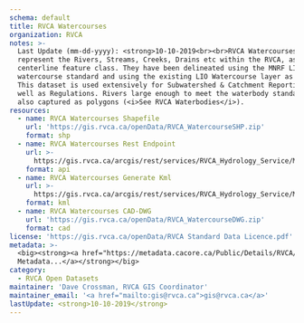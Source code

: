 ```yaml
---
schema: default
title: RVCA Watercourses
organization: RVCA
notes: >-
  Last Update (mm-dd-yyyy): <strong>10-10-2019<br><br>RVCA Watercourses</strong>
  represent the Rivers, Streams, Creeks, Drains etc within the RVCA, as a
  centerline feature class. They have been delineated using the MNRF LIO
  watercourse standard and using the existing LIO Watercourse layer as a base.
  This dataset is used extensively for Subwatershed & Catchment Reporting, as
  well as Regulations. Rivers large enough to meet the waterbody standard are
  also captured as polygons (<i>See RVCA Waterbodies</i>).
resources:
  - name: RVCA Watercourses Shapefile
    url: 'https://gis.rvca.ca/openData/RVCA_WatercourseSHP.zip'
    format: shp
  - name: RVCA Watercourses Rest Endpoint
    url: >-
      https://gis.rvca.ca/arcgis/rest/services/RVCA_Hydrology_Service/MapServer/2
    format: api
  - name: RVCA Watercourses Generate Kml
    url: >-
      https://gis.rvca.ca/arcgis/rest/services/RVCA_Hydrology_Service/MapServer/generateKml
    format: kml
  - name: RVCA Watercourses CAD-DWG
    url: 'https://gis.rvca.ca/openData/RVCA_WatercourseDWG.zip'
    format: cad
license: 'https://gis.rvca.ca/openData/RVCA Standard Data Licence.pdf'
metadata: >-
  <big><strong><a href="https://metadata.cacore.ca/Public/Details/RVCA/id=840">View    
  Metadata...</a></strong></big>
category:
  - RVCA Open Datasets
maintainer: 'Dave Crossman, RVCA GIS Coordinator'
maintainer_email: '<a href="mailto:gis@rvca.ca">gis@rvca.ca</a>'
lastUpdate: <strong>10-10-2019</strong>
---
```

